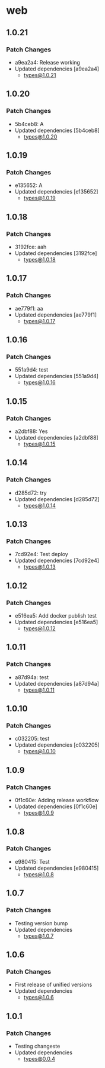 # web

## 1.0.21

### Patch Changes

- a9ea2a4: Release working
- Updated dependencies [a9ea2a4]
  - types@1.0.21

## 1.0.20

### Patch Changes

- 5b4ceb8: A
- Updated dependencies [5b4ceb8]
  - types@1.0.20

## 1.0.19

### Patch Changes

- e135652: A
- Updated dependencies [e135652]
  - types@1.0.19

## 1.0.18

### Patch Changes

- 3192fce: aah
- Updated dependencies [3192fce]
  - types@1.0.18

## 1.0.17

### Patch Changes

- ae779f1: aa
- Updated dependencies [ae779f1]
  - types@1.0.17

## 1.0.16

### Patch Changes

- 551a9d4: test
- Updated dependencies [551a9d4]
  - types@1.0.16

## 1.0.15

### Patch Changes

- a2dbf88: Yes
- Updated dependencies [a2dbf88]
  - types@1.0.15

## 1.0.14

### Patch Changes

- d285d72: try
- Updated dependencies [d285d72]
  - types@1.0.14

## 1.0.13

### Patch Changes

- 7cd92e4: Test deploy
- Updated dependencies [7cd92e4]
  - types@1.0.13

## 1.0.12

### Patch Changes

- e516ea5: Add docker publish test
- Updated dependencies [e516ea5]
  - types@1.0.12

## 1.0.11

### Patch Changes

- a87d94a: test
- Updated dependencies [a87d94a]
  - types@1.0.11

## 1.0.10

### Patch Changes

- c032205: test
- Updated dependencies [c032205]
  - types@1.0.10

## 1.0.9

### Patch Changes

- 0f1c60e: Adding release workflow
- Updated dependencies [0f1c60e]
  - types@1.0.9

## 1.0.8

### Patch Changes

- e980415: Test
- Updated dependencies [e980415]
  - types@1.0.8

## 1.0.7

### Patch Changes

- Testing version bump
- Updated dependencies
  - types@1.0.7

## 1.0.6

### Patch Changes

- First release of unified versions
- Updated dependencies
  - types@1.0.6

## 1.0.1

### Patch Changes

- Testing changeste
- Updated dependencies
  - types@0.0.4
